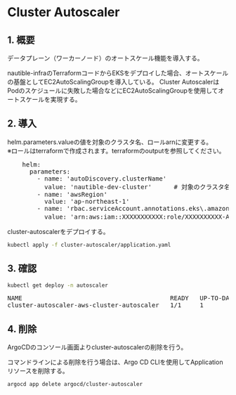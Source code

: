 
# Cluster Autoscaler

## 1. 概要

データプレーン（ワーカーノード）のオートスケール機能を導入する。

nautible-infraのTerraformコードからEKSをデプロイした場合、オートスケールの基盤としてEC2AutoScalingGroupを導入している。
Cluster AutoscalerはPodのスケジュールに失敗した場合などにEC2AutoScalingGroupを使用してオートスケールを実現する。

## 2. 導入

helm.parameters.valueの値を対象のクラスタ名、ロールarnに変更する。  
※ロールはterraformで作成されます。terraformのoutputを参照してください。

<pre>
    helm:
      parameters:
        - name: 'autoDiscovery.clusterName'
          value: 'nautible-dev-cluster'      # 対象のクラスタ名に変更する
        - name: 'awsRegion'
          value: 'ap-northeast-1'
        - name: 'rbac.serviceAccount.annotations.eks\.amazonaws\.com/role-arn'
          value: 'arn:aws:iam::XXXXXXXXXXX:role/XXXXXXXXXX-AmazonEKSClusterAutoscalerRole' # 対象のロールarnに変更する。
</pre>

cluster-autoscalerをデプロイする。

```BASH
kubectl apply -f cluster-autoscaler/application.yaml
```

## 3. 確認

```BASH
kubectl get deploy -n autoscaler
```

<pre>
NAME                                        READY   UP-TO-DATE   AVAILABLE   AGE
cluster-autoscaler-aws-cluster-autoscaler   1/1     1            1           18d
</pre>

## 4. 削除

ArgoCDのコンソール画面よりcluster-autoscalerの削除を行う。

コマンドラインによる削除を行う場合は、Argo CD CLIを使用してApplicationリソースを削除する。

```BASH
argocd app delete argocd/cluster-autoscaler
```
